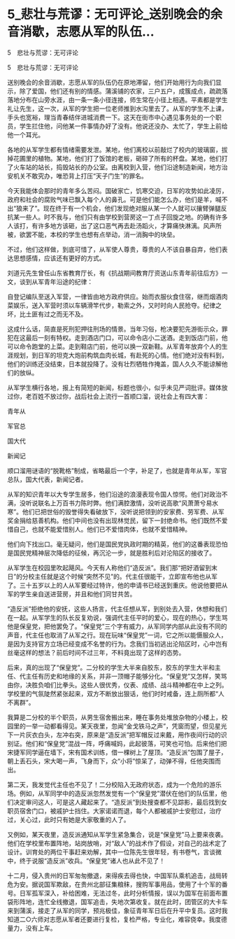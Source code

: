 # 5_悲壮与荒谬：无可评论_送别晚会的余音消歇，志愿从军的队伍...

5　悲壮与荒谬：无可评论

5　悲壮与荒谬：无可评论

送别晚会的余音消歇，志愿从军的队伍仍在原地滞留，他们开始用行为向我们显示，除了爱国，他们还有别的情感。蒲溪铺的农家，三户五户，成簇成点，疏疏落落地分布在山旁水涯，由一条一条小径连接，师生常在小径上相遇。平素都是学生礼让先生，这一次，从军的学生把一位老师推到水沟里去了。从军的学生不上课，手头也宽裕，理当青春结伴进城消费一下。这天在街市中心遇见事务处的一个职员，学生拦住他，问他某一件事情办好了没有。他说还没办、太忙了，学生上前给他一个耳光。

各地的从军学生都有情绪需要发泄。某地，他们离校以前敲烂了校内的玻璃窗，拔掉花圃里的植物。某地，他们打了饭馆的老板，砸碎了所有的杯盘。某地，他们打了火车站的站长，捣毁站长的办公室。由离校到入营，他们沿途制造新闻，地方治安机关不敢究办，唯恐背上打压“天子门生”的罪名。

今天我能体会那时的青年多么苦闷。国破家亡，饥寒交迫，日军的攻势如此凌厉，政府和社会的腐败气味已飘入每个人的鼻孔。可是他们能怎么办，他们是羊，喊不出“狼来了”。现在终于有一个机会，他们发现绝对服从某一个人就可以攘臂弹腿反抗某一些人。时不我与，他们只有由学校到营房这一丁点子回旋之地。的确有许多人该打，有许多地方该砸，出了这口恶气再去赴汤蹈火，才算痛快淋漓。风声所被，欲罢不能，本校的学生也想有点举动，消一消胸中的块垒。

不过，他们这样做，到底可惜了，从军使人尊贵，尊贵的人不该自暴自弃，他们表达思想感情，应该还有更好的方式。

刘道元先生曾任山东省教育厅长，有《抗战期间教育厅资送山东青年前往后方》一文，谈到从军青年沿途的纪律：

自登记编队至送入军营，一律皆由地方政府供应。始而衣服伙食住宿，继而烟酒肉菜娱乐，送入军营时须以车辆滑竿代步，勒索之外，又时时向人民抢夺。纪律之坏，比土匪有过之而无不及。

这成什么话，简直是死刑犯押往刑场的情景。当年习俗，枪决要犯先游街示众，罪犯在这最后一刻有特权。走到酒店门口，可以命令店小二送酒。走到饭店门前，他可以命令跑堂的上菜。走到鞋店门前，他可以换一双新鞋。从军青年放弃个人的生涯规划，到日军的坦克大炮前构筑血肉长城，有赴死的心情。他们绝对没有料到，他们的训练还没结束，日本就投降了。没有壮烈牺牲作掩盖，国人久久不能谅解他们的放纵。

从军学生横行各地，报上有简短的新闻，标题也很小，似乎未见严词批评。媒体放过你，老百姓不放过你，战后社会上流行一首顺口溜，说社会上有四大害：

青年从

军官总

国大代

新闻记

顺口溜用谜语的“脱靴格”制成，省略最后一个字，补足了，也就是青年从军，军官总队，国大代表，新闻记者。

从军的知识青年以大专学生居多，他们沿途的浪漫表现令国人惊愕。他们对政治不满，没听说联名上万百书力陈时弊。他们满腔激情，没听说高歌“风萧萧兮易水寒”。他们已把世俗的毁誉得失看破放下，没听说把领到的安家费、劳军费、从军奖金捐给慈善机构。他们中间也没有出现林觉民，留下一封绝命书。他们既然不爱惜自己，也就不能爱惜别人。他们已不爱惜肉体，也就不爱惜精神。

他们向下找出口。毫无疑问，他们是国民党执政时期的精英，他们的这番表现恐怕是国民党精神层次降低的征候，再沉沦一步，就是胜利后对沦陷区的接收了。

从军学生在校园里吹起飓风。今天有人称他们“造反派”。我们那“把好酒留到末日”的分校主任就是这个时候“突然不见”的。代主任很能干，立即宣布他也从军了。三十五岁以上的人从军要经过特许，他的申请书已经送到重庆。他说他要把从军的学生亲自送进营房，并且和他们同甘共苦。

“造反派”拒绝他的安抚，这些人扬言，代主任想从军，到别处去入营，休想和我们在一起。从军学生的队长反复劝说，强调代主任平时的爱心，现在的热心，学生骂他是保皇党，把他罢免了。“保皇党”三个字有威力，从军同学内部从此没有不同的声音，代主任也取消了从军之行。现在玩味“保皇党”一词，它之所以能慑服众人，是因为支持官方立场已经变成不名誉的行为。念我们当初逃出沦陷区时，心中岂有丝毫这样的想法？前后时间不过三年，不料竟出现了这样的态势。

后来，真的出现了“保皇党”。二分校的学生大半来自胶东，胶东的学生大半和主任、代主任有历史和地缘的关系，并非一顶帽子能够分化。“保皇党”又怎样，笑骂由你，决胜负咱们比拳头。这些人很优秀，仪表、成绩、战斗精神都在中上之列。学校里的气氛陡然紧张起来，双方不断放出狠话，他们时时戒备，连上厕所都“人不离群”。

我算是二分校的半个职员，从男生宿舍搬出来，睡在事务处堆放杂物的小楼上，校园里的一举一动都看得见。某天夜里，忽闻“金戈铁马之声”，凭窗而望，但见星光下一片灰衣白头，左冲右突，原来是“造反派”把军帽反过来戴，用作夜间行动的识别证。他们和“保皇党”混战一阵，呼痛喊妈，此起彼落，可笑也可怕。后来他们把宋捷军同学逼在墙下，宋有国术训练，借一棵树上了屋顶。“造反派”包围了屋子，朝上丢石头，宋大喝一声，飞身而下，众“小将”惊呆了，动弹不得，任他突围而出。

第二天，我发觉代主任也不见了！二分校陷入无政府状态，成为一个危险的游乐场。例如，从军同学中的造反派忽然发觉有一个“保皇党”潜伏在他们的队伍里，他们决定审问这人，可是这人藏起来了。“造反派”到处搜查都不见踪影，最后找到女职员宿舍门口，被戚护士挡住。大家诺诺而退，每个人都被戚护士安慰过，治疗过，关心过，此时只有她是大家敬重的人了。

又例如，某天夜里，造反派通知从军学生紧急集合，说是“保皇党”马上要来夜袭。他们在学校里布置阵地，站岗放哨，对“敌人”的战术作了假设，对自己的战术定了设计。训育处的两位干事赶来劝解，其中一位陈先生很年轻，有书卷气，言谈微中，终于说服“造反派”收兵。“保皇党”诸人也从此不见了！

十二月，侵入贵州的日军匆匆撤退，来得疾去得也快，中国军队乘机追击，战局转危为安。据说国军欺敌，在贵州北部征集粮秣，搜购军事用品，使用了十个军的番号。日军孤军深入，补给困难，无法过冬，此时分析情报，误以为国军在前面布置袋形阵地，连忙全线撤退，国军追击，失地次第收复。就在此时，团管区的大卡车来到蒲溪，接走了从军的同学，预兆极佳，象征青年军日后在升平中复员。这时我知道二○六师对志愿从军者还要进行复检，复检严格，专业化，难容侥幸。我度德量力，没有上车。